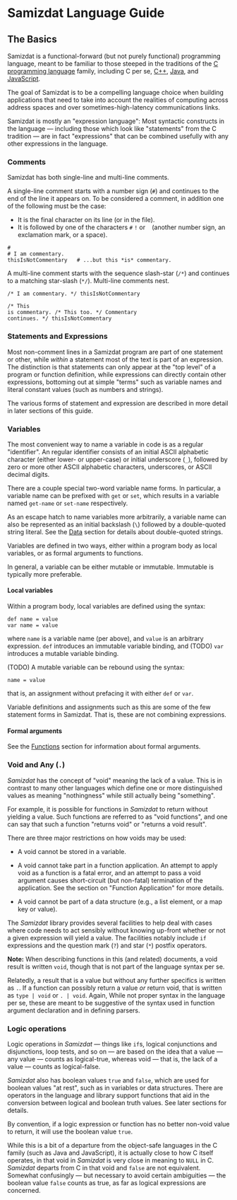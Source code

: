 Samizdat Language Guide
=======================

The Basics
----------

Samizdat is a functional-forward (but not purely functional) programming
language, meant to be familiar to those steeped in the traditions of the
[C programming
language](https://en.wikipedia.org/wiki/C_%28programming_language%29)
family, including C per se, [C++](https://en.wikipedia.org/wiki/C%2B%2B),
[Java](https://en.wikipedia.org/wiki/Java_%28programming_language%29),
and [JavaScript](https://en.wikipedia.org/wiki/JavaScript).

The goal of Samizdat is to be a compelling language choice when building
applications that need to take into account the realities of computing
across address spaces and over sometimes-high-latency communications links.

Samizdat is mostly an "expression language": Most syntactic constructs in
the language &mdash; including those which look like "statements" from the
C tradition &mdash; are in fact "expressions" that can be combined usefully
with any other expressions in the language.

### Comments

Samizdat has both single-line and multi-line comments.

A single-line comment starts with a number sign (`#`) and continues to the
end of the line it appears on. To be considered a comment, in addition one
of the following must be the case:

* It is the final character on its line (or in the file).
* It is followed by one of the characters `#` `!` or <code>&nbsp;</code>
  (another number sign, an exclamation mark, or a space).

```
#
# I am commentary.
thisIsNotCommentary   # ...but this *is* commentary.
```

A multi-line comment starts with the sequence slash-star (`/*`) and continues
to a matching star-slash (`*/`). Multi-line comments nest.

```
/* I am commentary. */ thisIsNotCommentary

/* This
is commentary. /* This too. */ Commentary
continues. */ thisIsNotCommentary
```

### Statements and Expressions

Most non-comment lines in a Samizdat program are part of one statement
or other, while *within* a statement most of the text is part of an
expression. The distinction is that statements can only appear at
the "top level" of a program or function definition, while expressions
can directly contain other expressions, bottoming out at simple "terms"
such as variable names and literal constant values (such as numbers
and strings).

The various forms of statement and expression are described in more
detail in later sections of this guide.


### Variables

The most convenient way to name a variable in code is as a regular
"identifier". An regular identifier consists of an initial ASCII alphabetic
character (either lower- or upper-case) or initial underscore (`_`),
followed by zero or more other ASCII alphabetic characters, underscores, or
ASCII decimal digits.

There are a couple special two-word variable name forms. In particular,
a variable name can be prefixed with `get` or `set`, which results in
a variable named `get-name` or `set-name` respectively.

As an escape hatch to name variables more arbitrarily, a variable name
can also be represented as an initial backslash (`\`) followed by a
double-quoted string literal. See the [Data](02-data.md) section for
details about double-quoted strings.

Variables are defined in two ways, either within a program body as local
variables, or as formal arguments to functions.

In general, a variable can be either mutable or immutable. Immutable
is typically more preferable.

#### Local variables

Within a program body, local variables are defined using the syntax:

```
def name = value
var name = value
```

where `name` is a variable name (per above), and `value` is an arbitrary
expression. `def` introduces an immutable variable binding, and
(TODO) `var` introduces a mutable variable binding.

(TODO) A mutable variable can be rebound using the syntax:

```
name = value
```

that is, an assignment without prefacing it with either `def` or `var`.

Variable definitions and assignments such as this are some of the few
statement forms in Samizdat. That is, these are not combining expressions.

#### Formal arguments

See the [Functions](03-functions.md) section for information about
formal arguments.

### Void and Any (`.`)

*Samizdat* has the concept of "void" meaning the lack of a value.
This is in contrast to many other languages which define one or
more distinguished values as meaning "nothingness" while still
actually being "something".

For example, it is possible for functions in *Samizdat* to return without
yielding a value. Such functions are referred to as "void functions", and
one can say that such a function "returns void" or "returns a void result".

There are three major restrictions on how voids may be used:

* A void cannot be stored in a variable.

* A void cannot take part in a function application. An attempt to
  apply void as a function is a fatal error, and an attempt to pass
  a void argument causes short-circuit (but non-fatal) termination
  of the application. See the section on "Function Application" for
  more details.

* A void cannot be part of a data structure (e.g., a list element,
  or a map key or value).

The *Samizdat* library provides several facilities to help deal with
cases where code needs to act sensibly without knowing up-front whether
or not a given expression will yield a value. The facilities notably
include `if` expressions and the question mark (`?`) and star (`*`)
postfix operators.

**Note:** When describing functions in this (and related) documents,
a void result is written `void`, though that is not part of the language
syntax per se.

Relatedly, a result that is a value but without any further specifics is
written as `.`. If a function can possibly return a value *or* return void,
that is written as `type | void` or `. | void`. Again, While not proper
syntax in the language per se, these are meant to be suggestive of the
syntax used in function argument declaration and in defining parsers.

### Logic operations

Logic operations in *Samizdat* &mdash; things like `if`s, logical
conjunctions and disjunctions, loop tests, and so on &mdash;
are based on the idea that a value &mdash; any value &mdash; counts
as logical-true, whereas void &mdash; that is, the lack of a
value &mdash; counts as logical-false.

*Samizdat* also has boolean values `true` and `false`, which are used
for boolean values "at rest", such as in variables or data structures.
There are operators in the language and library support functions that
aid in the conversion between logical and boolean truth values. See later
sections for details.

By convention, if a logic expression or function has no better non-void
value to return, it will use the boolean value `true`.

While this is a bit of a departure from the object-safe languages in the
C family (such as Java and JavaScript), it is actually close to how C
itself operates, in that void in *Samizdat* is very close in meaning to
`NULL` in C. *Samizdat* departs from C in that void and `false` are
not equivalent. Somewhat confusingly &mdash; but necessary to avoid certain
ambiguities &mdash; the boolean value `false` counts as true, as
far as logical expressions are concerned.
